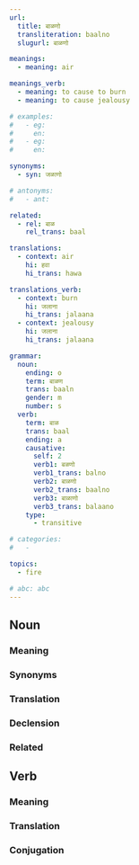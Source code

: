 ```yaml
---
url: 
  title: बाळणो
  transliteration: baalno
  slugurl: बाळणो

meanings:
  - meaning: air

meanings_verb:
  - meaning: to cause to burn
  - meaning: to cause jealousy

# examples:
#   - eg:
#     en:
#   - eg:
#     en:

synonyms: 
  - syn: जळाणो

# antonyms:
#   - ant:

related:
  - rel: बाळ
    rel_trans: baal

translations:
  - context: air
    hi: हवा
    hi_trans: hawa

translations_verb:
  - context: burn
    hi: जलाना
    hi_trans: jalaana
  - context: jealousy
    hi: जलाना
    hi_trans: jalaana

grammar:
  noun:
    ending: o
    term: बाळण
    trans: baaln
    gender: m
    number: s
  verb:
    term: बाळ
    trans: baal
    ending: a
    causative:
      self: 2
      verb1: बळणो
      verb1_trans: balno
      verb2: बाळणो
      verb2_trans: baalno
      verb3: बाळाणो
      verb3_trans: balaano
    type:
      - transitive

# categories:
#   -

topics:
  - fire

# abc: abc   
---
```



## Noun
### Meaning
<meaning :meanings="meanings" :url="url"></meaning>

<!-- ### Examples
<eg :eg="examples" :url="url"></eg> -->

### Synonyms
<syn :syn="synonyms" :url="url"></syn>

<!-- ### Antonyms
<ant :ant="antonyms" :url="url"></ant> -->

### Translation
<translation :translation="translations" :url="url"></translation>

### Declension
<noun-decl :grammar="grammar" :url="url"></noun-decl>

### Related
<related :related="related" :url="url"></related>

## Verb
### Meaning
<meaning :meanings="meanings_verb" :url="url"></meaning>

### Translation
<translation :translation="translations_verb" :url="url"></translation>

### Conjugation
<verb-conj :grammar="grammar" :url="url"></verb-conj>